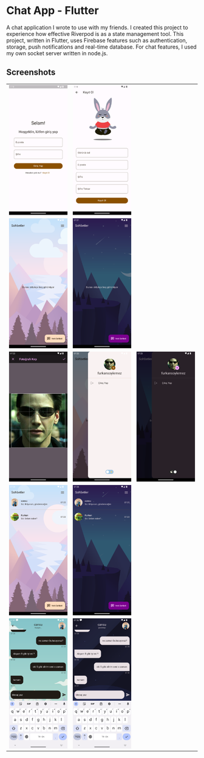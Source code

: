 # Chat App - Flutter

A chat application I wrote to use with my friends. I created this project to
experience how effective Riverpod is as a state management tool. This project,
written in Flutter, uses Firebase features such as authentication, storage, push
notifications and real-time database. For chat features, I used my own socket
server written in node.js.

## Screenshots

|                                            |                                            |                                           |
| ------------------------------------------ | ------------------------------------------ | ----------------------------------------- |
| <img src="screenshots/1.png" width="250">  | <img src="screenshots/2.png" width="250">  |                                           |
| <img src="screenshots/3.png" width="250">  | <img src="screenshots/4.png" width="250">  |                                           |
| <img src="screenshots/5.png" width="250">  | <img src="screenshots/6.png" width="250">  | <img src="screenshots/7.png" width="250"> |
| <img src="screenshots/8.png" width="250">  | <img src="screenshots/9.png" width="250">  |                                           |
| <img src="screenshots/10.png" width="250"> | <img src="screenshots/11.png" width="250"> |                                           |
